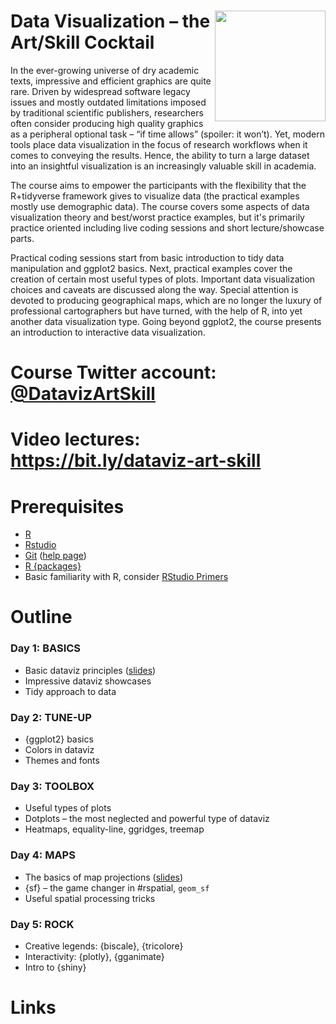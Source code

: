 # <img src="https://i.imgur.com/lLufdBo.png" align="right" width="177" height="177" />   Data Visualization – the Art/Skill Cocktail 

In the ever-growing universe of dry academic texts, impressive and efficient graphics are quite rare. Driven by widespread software legacy issues and mostly outdated limitations imposed by traditional scientific publishers, researchers often consider producing high quality graphics as a peripheral optional task – “if time allows” (spoiler: it won’t). Yet, modern tools place data visualization in the focus of research workflows when it comes to conveying the results. Hence, the ability to turn a large dataset into an insightful visualization is an increasingly valuable skill in academia.

The course aims to empower the participants with the flexibility that the R+tidyverse framework gives to visualize data (the practical examples mostly use demographic data). The course covers some aspects of data visualization theory and best/worst practice examples, but it's primarily practice oriented including live coding sessions and short lecture/showcase parts.

Practical coding sessions start from basic introduction to tidy data manipulation and ggplot2 basics. Next, practical examples cover the creation of certain most useful types of plots. Important data visualization choices and caveats are discussed along the way. Special attention is devoted to producing geographical maps, which are no longer the luxury of professional cartographers but have turned, with the help of R, into yet another data visualization type. Going beyond ggplot2, the course presents an introduction to interactive data visualization.

# Course Twitter account: [@DatavizArtSkill](https://twitter.com/DatavizArtSkill)
# Video lectures: https://bit.ly/dataviz-art-skill

# Prerequisites
- [R](https://cloud.r-project.org)  
- [Rstudio](https://www.rstudio.com/products/rstudio/download/#download)  
- [Git](https://git-scm.com/downloads) ([help page](https://support.rstudio.com/hc/en-us/articles/200532077-Version-Control-with-Git-and-SVN))
- [R {packages}](/day1/install-pkg.R)
- Basic familiarity with R, consider [RStudio Primers](https://rstudio.cloud/learn/primers)


# Outline

### Day 1: BASICS
- Basic dataviz principles ([slides][slides-gg])
- Impressive dataviz showcases
- Tidy approach to data

### Day 2: TUNE-UP
- {ggplot2} basics
- Colors in dataviz
- Themes and fonts

### Day 3: TOOLBOX
- Useful types of plots
- Dotplots – the most neglected and powerful type of dataviz
- Heatmaps, equality-line, ggridges, treemap

### Day 4: MAPS
- The basics of map projections ([slides][slides-map])
- {sf} – the game changer in #rspatial, `geom_sf`
- Useful spatial processing tricks

### Day 5: ROCK
- Creative legends: {biscale}, {tricolore}
- Interactivity: {plotly}, {gganimate}
- Intro to {shiny}


# Links


[slides-gg]: https://ikashnitsky.github.io/share/2106-mpidr-dataviz/slides-dataviz.html#/
[slides-map]: https://ikashnitsky.github.io/share/2106-mpidr-dataviz/slides-maps.html#/
